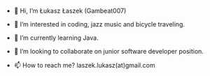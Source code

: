 - 👋 Hi, I’m Łukasz Łaszek (Gambeat007)

- 👀 I’m interested in coding, jazz music and bicycle traveling.
- 🌱 I’m currently learning Java.
- 💞️ I’m looking to collaborate on junior software developer position.
- 📫 How to reach me? laszek.lukasz(at)gmail.com

